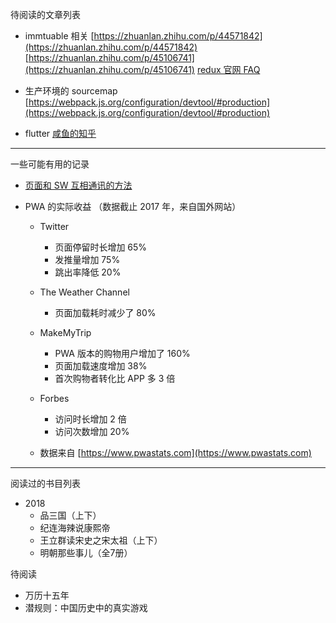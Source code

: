 待阅读的文章列表

* immtuable 相关
  [https://zhuanlan.zhihu.com/p/44571842](https://zhuanlan.zhihu.com/p/44571842)
  [https://zhuanlan.zhihu.com/p/45106741](https://zhuanlan.zhihu.com/p/45106741)
  [redux 官网 FAQ](https://redux.js.org/faq/immutabledata#why-is-immutability-required-by-redux)

* 生产环境的 sourcemap
  [https://webpack.js.org/configuration/devtool/#production](https://webpack.js.org/configuration/devtool/#production)

* flutter
  [咸鱼的知乎](https://www.zhihu.com/collection/253384895)

------

一些可能有用的记录

* [页面和 SW 互相通讯的方法](http://craig-russell.co.uk/2016/01/29/service-worker-messaging.html#.W-KTZtUzbRY)

* PWA 的实际收益 （数据截止 2017 年，来自国外网站）
    * Twitter
        * 页面停留时长增加 65%
        * 发推量增加 75%
        * 跳出率降低 20%

    * The Weather Channel
        * 页面加载耗时减少了 80%

    * MakeMyTrip
        * PWA 版本的购物用户增加了 160%
        * 页面加载速度增加 38%
        * 首次购物者转化比 APP 多 3 倍

    * Forbes
        * 访问时长增加 2 倍
        * 访问次数增加 20%

    * 数据来自 [https://www.pwastats.com](https://www.pwastats.com)

------

阅读过的书目列表

* 2018
    * 品三国（上下）
    * 纪连海辣说康熙帝
    * 王立群读宋史之宋太祖（上下）
    * 明朝那些事儿（全7册）

待阅读

* 万历十五年
* 潜规则：中国历史中的真实游戏
